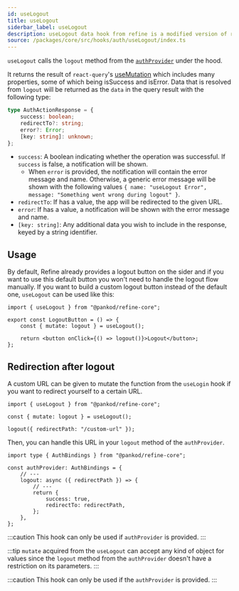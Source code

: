 ```yaml
---
id: useLogout
title: useLogout
siderbar_label: useLogout
description: useLogout data hook from refine is a modified version of react-query's useMutation for unauthentication.
source: /packages/core/src/hooks/auth/useLogout/index.ts
---
```


`useLogout` calls the `logout` method from the [`authProvider`](/api-reference/core/providers/auth-provider.md) under the hood.

It returns the result of `react-query`'s [useMutation](https://react-query.tanstack.com/reference/useMutation) which includes many properties, some of which being isSuccess and isError.
Data that is resolved from `logout` will be returned as the `data` in the query result with the following type:

```ts
type AuthActionResponse = {
    success: boolean;
    redirectTo?: string;
    error?: Error;
    [key: string]: unknown;
};
```

-   `success`: A boolean indicating whether the operation was successful. If `success` is false, a notification will be shown.
    -   When `error` is provided, the notification will contain the error message and name. Otherwise, a generic error message will be shown with the following values `{ name: "useLogout Error", message: "Something went wrong during logout" }`.
-   `redirectTo`: If has a value, the app will be redirected to the given URL.
-   `error`: If has a value, a notification will be shown with the error message and name.
-   `[key: string]`: Any additional data you wish to include in the response, keyed by a string identifier.

## Usage

By default, Refine already provides a logout button on the sider and if you want to use this default button you won't need to handle the logout flow manually.
If you want to build a custom logout button instead of the default one, `useLogout` can be used like this:

```tsx title="components/customLogoutButton"
import { useLogout } from "@pankod/refine-core";

export const LogoutButton = () => {
    const { mutate: logout } = useLogout();

    return <button onClick={() => logout()}>Logout</button>;
};
```

## Redirection after logout

A custom URL can be given to mutate the function from the `useLogin` hook if you want to redirect yourself to a certain URL.

```tsx
import { useLogout } from "@pankod/refine-core";

const { mutate: logout } = useLogout();

logout({ redirectPath: "/custom-url" });
```

Then, you can handle this URL in your `logout` method of the `authProvider`.

```tsx
import type { AuthBindings } from "@pankod/refine-core";

const authProvider: AuthBindings = {
    // ---
    logout: async ({ redirectPath }) => {
        // ---
        return {
            success: true,
            redirectTo: redirectPath,
        };
    },
};
```

:::caution
This hook can only be used if `authProvider` is provided.
:::

:::tip
`mutate` acquired from the `useLogout` can accept any kind of object for values since the `logout` method from the `authProvider` doesn't have a restriction on its parameters.
:::

:::caution
This hook can only be used if the `authProvider` is provided.
:::

